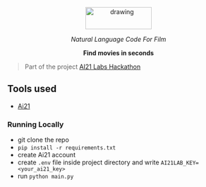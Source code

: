 <p align="center">
<img src="static/images/logo-no-background.svg" alt="drawing" width="150" height="50"/> 
</p>
<p align="center">
<em>Natural Language Code For Film</em>
</p>
<p align="center">
<strong>Find movies in seconds</strong>
</p>

> Part of the project [AI21 Labs Hackathon](https://lablab.ai/event/ai21-labs-hackathon)



## Tools used

- [Ai21](https://www.ai21.com/)
### Running Locally

- git clone the repo
- ``pip install -r requirements.txt``
- create Ai21 account
- create ``.env`` file inside project directory and write
        ``AI21LAB_KEY=<your_ai21_key>``
- run ``python main.py``

